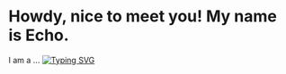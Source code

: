 #                                          Howdy, nice to meet you! My name is Echo.

I am a ...
[![Typing SVG](https://readme-typing-svg.demolab.com/?lines=Pythonista;Data+Analyst;Technical+Writer)](https://git.io/typing-svg)
